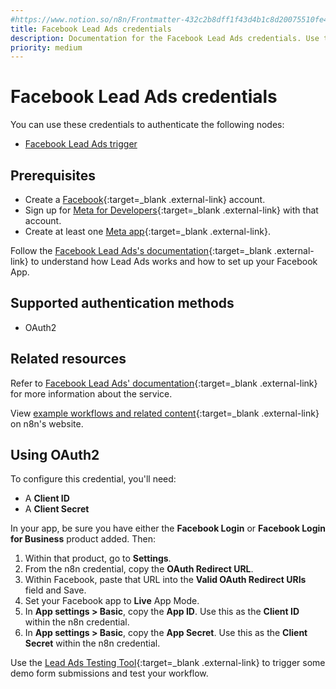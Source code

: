 ```yaml
---
#https://www.notion.so/n8n/Frontmatter-432c2b8dff1f43d4b1c8d20075510fe4
title: Facebook Lead Ads credentials
description: Documentation for the Facebook Lead Ads credentials. Use these credentials to authenticate Facebook Lead Ads in n8n, a workflow automation platform.
priority: medium
---
```


# Facebook Lead Ads credentials

You can use these credentials to authenticate the following nodes:

* [Facebook Lead Ads trigger](/integrations/builtin/trigger-nodes/n8n-nodes-base.facebookleadadstrigger/)

## Prerequisites

- Create a [Facebook](https://www.facebook.com/){:target=_blank .external-link} account.
- Sign up for [Meta for Developers](https://developers.facebook.com/){:target=_blank .external-link} with that account.
- Create at least one [Meta app](https://developers.facebook.com/docs/development/create-an-app){:target=_blank .external-link}.

Follow the [Facebook Lead Ads's documentation](https://developers.facebook.com/docs/marketing-api/guides/lead-ads/){:target=_blank .external-link} to understand how Lead Ads works and how to set up your Facebook App.

## Supported authentication methods

- OAuth2

## Related resources

Refer to [Facebook Lead Ads' documentation](https://developers.facebook.com/docs/marketing-api/guides/lead-ads/){:target=_blank .external-link} for more information about the service.

View [example workflows and related content](https://n8n.io/integrations/facebook-lead-ads-trigger/){:target=_blank .external-link} on n8n's website.

## Using OAuth2

To configure this credential, you'll need:

- A **Client ID**
- A **Client Secret**

In your app, be sure you have either the **Facebook Login** or **Facebook Login for Business** product added. Then:

1. Within that product, go to **Settings**.
2. From the n8n credential, copy the **OAuth Redirect URL**.
3. Within Facebook, paste that URL into the **Valid OAuth Redirect URIs** field and Save.
4. Set your Facebook app to **Live** App Mode.
5. In **App settings > Basic**, copy the **App ID**. Use this as the **Client ID** within the n8n credential.
6. In **App settings > Basic**, copy the **App Secret**. Use this as the **Client Secret** within the n8n credential.

Use the [Lead Ads Testing Tool](https://developers.facebook.com/tools/lead-ads-testing){:target=_blank .external-link} to trigger some demo form submissions and test your workflow.
